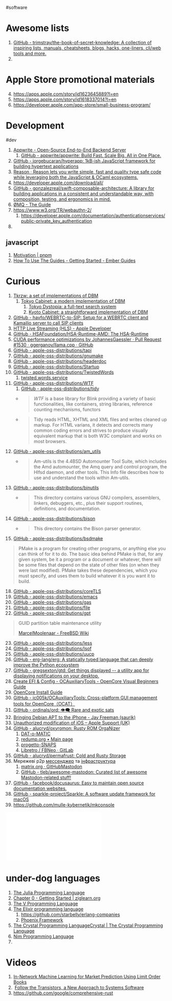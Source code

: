 #software

# Awesome lists
1. [GitHub - trimstray/the-book-of-secret-knowledge: A collection of inspiring lists, manuals, cheatsheets, blogs, hacks, one-liners, cli/web tools and more.](https://github.com/trimstray/the-book-of-secret-knowledge)
2. 
# Apple Store promotional materials
4. https://apps.apple.com/story/id1623645889?l=en
5. https://apps.apple.com/story/id1618337014?l=en
6. https://developer.apple.com/app-store/small-business-program/
# Development
#dev
1. [Appwrite - Open-Source End-to-End Backend Server](https://appwrite.io/)
    1. [GitHub - appwrite/appwrite: Build Fast. Scale Big. All in One Place.](https://github.com/appwrite/appwrite)
2. [GitHub - jorgebucaran/hyperapp: 1kB-ish JavaScript framework for building hypertext applications](https://github.com/jorgebucaran/hyperapp)
3. [Reason · Reason lets you write simple, fast and quality type safe code while leveraging both the JavaScript & OCaml ecosystems.](https://reasonml.github.io/)
4. https://developer.apple.com/download/all/
5. [GitHub - gonzalezreal/swift-composable-architecture: A library for building applications in a consistent and understandable way, with composition, testing, and ergonomics in mind.](https://github.com/gonzalezreal/swift-composable-architecture)
6. [ØMQ - The Guide](https://zguide.zeromq.org/docs/preface/)
7. https://www.w3.org/TR/webauthn-2/
    1. https://developer.apple.com/documentation/authenticationservices/public-private_key_authentication
8. 
## javascript
1. [Motivation | pnpm](https://pnpm.io/motivation)
2. [How To Use The Guides - Getting Started - Ember Guides](https://guides.emberjs.com/release/getting-started/)

# Curious
1. [Tkrzw: a set of implementations of DBM](https://dbmx.net/tkrzw/)
    1. [Tokyo Cabinet: a modern implementation of DBM](http://fallabs.com/tokyocabinet/)
        1. [Tokyo Dystopia: a full-text search system](http://fallabs.com/tokyodystopia/)
        2. [Kyoto Cabinet: a straightforward implementation of DBM](http://fallabs.com/kyotocabinet/)
2. [GitHub - havfo/WEBRTC-to-SIP: Setup for a WEBRTC client and Kamailio server to call SIP clients](https://github.com/havfo/WEBRTC-to-SIP)
3. [HTTP Live Streaming (HLS) - Apple Developer](https://developer.apple.com/streaming/)
4. [GitHub - HSAFoundation/HSA-Runtime-AMD: The HSA-Runtime](https://github.com/HSAFoundation/HSA-Runtime-AMD)
5. [CUDA performance optimizations by JohannesGaessler · Pull Request #1530 · ggerganov/llama.cpp · GitHub](https://github.com/ggerganov/llama.cpp/pull/1530)
6. [GitHub - apple-oss-distributions/tapi](https://github.com/apple-oss-distributions/tapi/)
7. [GitHub - apple-oss-distributions/gnumake](https://github.com/apple-oss-distributions/gnumake/)
8. [GitHub - apple-oss-distributions/headerdoc](https://github.com/apple-oss-distributions/headerdoc/)
9. [GitHub - apple-oss-distributions/Startup](https://github.com/apple-oss-distributions/Startup)
10. [GitHub - apple-oss-distributions/TwistedWords](https://github.com/apple-oss-distributions/TwistedWords)
    1. [twisted.words.service](https://opensource.apple.com/source/ChatServer/ChatServer-37.4/libraries/Twisted-1.3.0/doc/api/twisted.words.service.html)
11. [GitHub - apple-oss-distributions/WTF](https://github.com/apple-oss-distributions/WTF)
    1. [GitHub - apple-oss-distributions/tidy](https://github.com/apple-oss-distributions/tidy)
    - > _WTF_ is a base library for Blink providing a variety of basic functionalities, like containers, string libraries, reference counting mechanisms, functors
    - > Tidy reads HTML, XHTML and XML files and writes cleaned up markup.  For HTML varians, it detects and corrects many common coding errors and strives to produce visually equivalent markup that is both W3C complaint and works on most browsers. 
12. [GitHub - apple-oss-distributions/am_utils](https://github.com/apple-oss-distributions/am_utils)
    - > Am-utils is the 4.4BSD Automounter Tool Suite, which includes the Amd automounter, the Amq query and control program, the Hlfsd daemon, and other tools.  This Info file describes how to use and understand the tools within Am-utils.
13. [GitHub - apple-oss-distributions/binutils](https://github.com/apple-oss-distributions/binutils)
    - > This directory contains various GNU compilers, assemblers, linkers, debuggers, etc., plus their support routines, definitions, and documentation.
14. [GitHub - apple-oss-distributions/bison](https://github.com/apple-oss-distributions/bison)
    - > This directory contains the Bison parser generator.
15. [GitHub - apple-oss-distributions/bsdmake](https://github.com/apple-oss-distributions/bsdmake)
> PMake is a program for creating other programs, or anything else you can think of for it to do.  The basic idea behind PMake is that, for any given system, be it a program or a document or whatever, there will be some files that depend on the state of other files (on when they were last modified). PMake takes these dependencies, which you must specify, and uses them to build whatever it is you want it to build.
18. [GitHub - apple-oss-distributions/coreTLS](https://github.com/apple-oss-distributions/coreTLS)
19. [GitHub - apple-oss-distributions/emacs](https://github.com/apple-oss-distributions/emacs)
20. [GitHub - apple-oss-distributions/gas](https://github.com/apple-oss-distributions/gas)
21. [GitHub - apple-oss-distributions/file](https://github.com/apple-oss-distributions/file)
22. [GitHub - apple-oss-distributions/gpt](https://github.com/apple-oss-distributions/gpt)
> GUID partition table maintenance utility
> 
> [MarcelMoolenaar - FreeBSD Wiki](https://wiki.freebsd.org/MarcelMoolenaar)
23. [GitHub - apple-oss-distributions/less](https://github.com/apple-oss-distributions/less)
24. [GitHub - apple-oss-distributions/lsof](https://github.com/apple-oss-distributions/lsof)
25. [GitHub - apple-oss-distributions/uucp](https://github.com/apple-oss-distributions/uucp)
26. [GitHub - erg-lang/erg: A statically typed language that can deeply improve the Python ecosystem](https://github.com/erg-lang/erg)
27. [GitHub - gregsexton/gtd: Get things displayed -- a utility app for displaying notifications on your desktop.](https://github.com/gregsexton/gtd)
28. [Create EFI & Config - OCAuxiliaryTools - OpenCore Visual Beginners Guide](https://chriswayg.gitbook.io/opencore-visual-beginners-guide/step-by-step/oc-auxiliary-tools)
29. [OpenCore Install Guide](https://dortania.github.io/OpenCore-Install-Guide/)
30. [GitHub - ic005k/OCAuxiliaryTools: Cross-platform GUI management tools for OpenCore（OCAT）](https://github.com/ic005k/OCAuxiliaryTools)
31. [GitHub - ordinals/ord: 👁‍🗨 Rare and exotic sats](https://github.com/ordinals/ord)
32. [Bringing Debian APT to the iPhone - Jay Freeman (saurik)](https://www.saurik.com/telesphoreo.html)
33. [Unauthorized modification of iOS – Apple Support (UK)](https://support.apple.com/en-gb/guide/iphone/iph9385bb26a/ios)
34. [GitHub - alucryd/oxyromon: Rusty ROM OrgaNizer](https://github.com/alucryd/oxyromon)
    1. [DAT-o-MATIC](https://datomatic.no-intro.org/)
    2. [redump.org • Main page](http://redump.org/)
    3. [progetto-SNAPS](https://www.progettosnaps.net/)
    4. [Libretro / FBNeo · GitLab](https://git.libretro.com/libretro/FBNeo)
35. [GitHub - alucryd/permafrust: Cold and Rusty Storage](https://github.com/alucryd/permafrust)
36. Мережеві p2p [мессенджер](https://element.io/overview) та [інфраструктура](https://matrix.org)
    1. [matrix.org · GitHubMastodon](https://github.com/matrix-org)
    2. [GitHub - tleb/awesome-mastodon: Curated list of awesome Mastodon-related stuff!](https://github.com/tleb/awesome-mastodon)
37. [GitHub - facebook/docusaurus: Easy to maintain open source documentation websites.](https://github.com/facebook/docusaurus)
38. [GitHub - sparkle-project/Sparkle: A software update framework for macOS](https://github.com/sparkle-project/Sparkle)
39. https://github.com/mulle-kybernetik/mkconsole

![Apple](notes/reading-lists/Software/Apple.md)

# under-dog languages
1. [The Julia Programming Language](https://julialang.org/)
2. [Chapter 0 - Getting Started | ziglearn.org](https://ziglearn.org/)
3. [The V Programming Language](https://vlang.io/)
4. [The Elixir programming language](https://elixir-lang.org/)
    1. https://github.com/starbelly/erlang-companies
    2. [Phoenix Framework](https://www.phoenixframework.org/)
6. [The Crystal Programming LanguageCrystal | The Crystal Programming Language](https://crystal-lang.org/)
7. [Nim Programming Language](https://nim-lang.org/)
8. 

# Videos
1. [In-Network Machine Learning for Market Prediction Using Limit Order Books](https://www.cl.cam.ac.uk/research/srg/seminars/videos/2023-05-18.mp4)
2.  [Follow the Transistors, a New Approach to Systems Software](https://www.cl.cam.ac.uk/research/srg/seminars/videos/2023-05-02.mp4)
3. https://github.com/google/comprehensive-rust